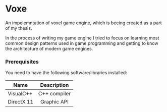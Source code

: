 # Voxe

An impelemntation of voxel game engine, which is beeing created as a part of my thesis.

In the process of writing my game engine I tried to focus on learning most common design patterns used in game programming and 
getting to know the architecture of modern game engines. 

### Prerequisites

You need to have the following software/libraries installed:

|Name       |Description  |
|-----------|:-----------:|
|VisualC++  |C++ compiler |
|DirectX 11 |Graphic API  |
